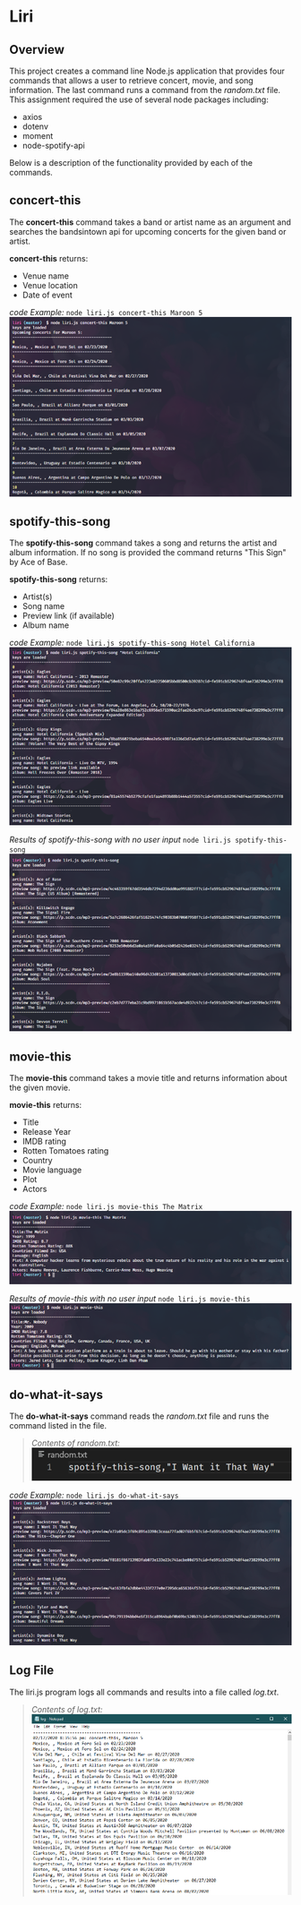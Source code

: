 # Liri

## Overview
This project creates a command line Node.js application that provides four commands that allows a user to retrieve concert, movie, and song information. The last command runs a command from the *random.txt* file. This assignment required the use of several node packages including:
* axios
* dotenv
* moment
* node-spotify-api

Below is a description of the functionality provided by each of the commands.

## concert-this
The __concert-this__ command takes a band or artist name as an argument and searches the bandsintown api for upcoming concerts for the given band or artist.

__concert-this__ returns:
* Venue name
* Venue location
* Date of event

*code Example:* `node liri.js concert-this Maroon 5`
![concert-this screenshot](/assets/images/concert_this_result.png)

## spotify-this-song
The __spotify-this-song__ command takes a song and returns the artist and album information. If no song is provided the command returns "This Sign" by Ace of Base.

__spotify-this-song__ returns:
* Artist(s)
* Song name
* Preview link (if available)
* Album name

*code Example:* `node liri.js spotify-this-song Hotel California`
![spotify-this-song screenshot](/assets/images/spotify_this_song_result.png)

*Results of spotify-this-song with no user input* `node liri.js spotify-this-song`
![spotify-this-song no input screenshot](/assets/images/spotify_this_song_noinput_result.png)

## movie-this
The __movie-this__ command takes a movie title and returns information about the given movie.

__movie-this__ returns:
* Title
* Release Year
* IMDB rating
* Rotten Tomatoes rating
* Country
* Movie language
* Plot
* Actors

*code Example:* `node liri.js movie-this The Matrix`
![movie-this screenshot](/assets/images/movie_this_result.png)

*Results of movie-this with no user input* `node liri.js movie-this`
![movie-this with no input screenshot](/assets/images/movie_this_noinput_result.png)

## do-what-it-says
The __do-what-it-says__ command reads the *random.txt* file and runs the command listed in the file.

> *Contents of random.txt:*
![Contents of random.txt](/assets/images/random_txt_contents.png)

*code Example:* `node liri.js do-what-it-says`
![do-what-it-says screenshot](/assets/images/do_what_it_says_results.png)

## Log File
The liri.js program logs all commands and results into a file called *log.txt*. 
> *Contents of log.txt:*
![log.txt results screenshot](/assets/images/logfile_results.png)
